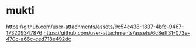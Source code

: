 # mukti
https://github.com/user-attachments/assets/9c54c438-1837-4bfc-9467-173209347876
https://github.com/user-attachments/assets/6c8eff31-073e-470c-a66c-ced718e492dc
